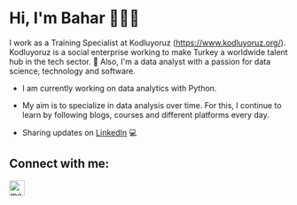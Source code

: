 # Hi, I'm Bahar 👩🏼‍💻

I work as a Training Specialist at Kodluyoruz (https://www.kodluyoruz.org/). Kodluyoruz is a social enterprise working to make Turkey a worldwide talent hub in the tech sector. 🚀 Also, I'm a data analyst with a passion for data science, technology and software. 

- I am currently working on data analytics with Python.

- My aim is to specialize in data analysis over time. For this, I continue to learn by following blogs, courses and different platforms every day.

- Sharing updates on <a href="https://www.linkedin.com/in/baharzurnaci/">LinkedIn</a> 💻


## Connect with me:

<a href="https://medium.com/@baharzurnaci/"><img align="left" alt="medium" width="28px" src ="https://cdn.iconscout.com/icon/free/png-512/medium-47-433328.png"/></a>
